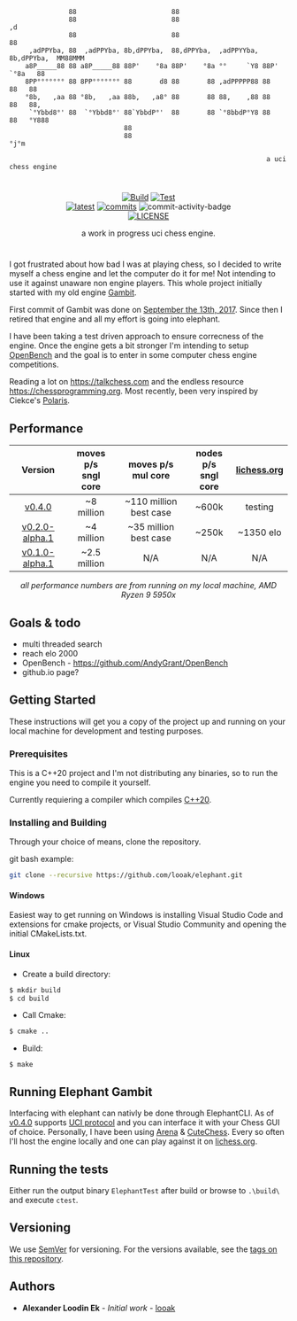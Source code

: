 ```
               88                        88
               88                        88                                   ,d
               88                        88                                   88
     ,adPPYba, 88  ,adPPYba, 8b,dPPYba,  88,dPPYba,  ,adPPYYba, 8b,dPPYba,  MM88MMM
    a8P_____88 88 a8P_____88 88P'    °8a 88P'    °8a °°     `Y8 88P'   `°8a   88
    8PP°°°°°°° 88 8PP°°°°°°° 88       d8 88       88 ,adPPPPP88 88       88   88
    °8b,   ,aa 88 °8b,   ,aa 88b,   ,a8° 88       88 88,    ,88 88       88   88,
     `°Ybbd8°' 88  `°Ybbd8°' 88`YbbdP°'  88       88 `°8bbdP°Y8 88       88   °Y888
                             88
                             88                                                °j°m

                                                                 a uci chess engine
```

<div align="center">

# 
[![Build][build-badge]][build-link]
[![Test][test-badge]][test-link] </br>
[![latest][release-badge]][release-link]
[![commits][commits-badge]][commits-link] 
![commit-activity-badge]</br>
[![LICENSE][license-badge]][license-link]

a work in progress uci chess engine.
</div>

#
I got frustrated about how bad I was at playing chess, so I decided to write myself a chess engine and let the computer do it for me! Not intending to use it against unaware non engine players. This whole project initially started with my old engine [Gambit](https://github.com/looak/Gambit).

First commit of Gambit was done on [September the 13th, 2017](https://github.com/looak/Gambit/commit/73ed8535876da5e2de65c7e9c1351b21b536912e). Since then I retired that engine and all my effort is going into elephant.

I have been taking a test driven approach to ensure correcness of the engine. Once the engine gets a bit stronger I'm intending to setup [OpenBench](https://github.com/AndyGrant/OpenBench) and the goal is to enter in some computer chess engine competitions.

Reading a lot on https://talkchess.com and the endless resource https://chessprogramming.org. Most recently, been very inspired by Ciekce's [Polaris](https://github.com/Ciekce/Polaris).

## Performance
<div align="center">

| Version | moves p/s<br>sngl core | moves p/s<br>mul core|nodes p/s<br>sngl core|[lichess.org]([lichess-link]) |
|:-------:|:---:|:---:|:---:|:---:|
|[v0.4.0]([v0.4.0-link])|~8 million|~110 million best case | ~600k | testing |
|[v0.2.0-alpha.1]([v0.2.0-alpha.1-link])| ~4 million | ~35 million best case | ~250k | ~1350 elo |
|[v0.1.0-alpha.1]([v0.1.0-alpha.1-link])| ~2.5 million | N/A | N/A | N/A |

*all performance numbers are from running on my local machine, AMD Ryzen 9 5950x*

</div>

## Goals & todo
* multi threaded search
* reach elo 2000
* OpenBench - https://github.com/AndyGrant/OpenBench
* github.io page?

## Getting Started

These instructions will get you a copy of the project up and running on your local machine for development and testing purposes. 

### Prerequisites

This is a C++20 project and I'm not distributing any binaries, so to run the engine you need to compile it yourself.

Currently requiering a compiler which compiles [C++20](https://en.cppreference.com/w/cpp/20).

### Installing and Building
Through your choice of means, clone the repository.

git bash example:
```bash
git clone --recursive https://github.com/looak/elephant.git
```

#### Windows
Easiest way to get running on Windows is installing Visual Studio Code and extensions for cmake projects, or Visual Studio Community and opening the initial CMakeLists.txt.

#### Linux

* Create a build directory:
```bash
$ mkdir build
$ cd build
```
* Call Cmake:
```bash
$ cmake ..
```
* Build:
```
$ make
```

## Running Elephant Gambit

Interfacing with elephant can nativly be done through ElephantCLI. As of [v0.4.0]([v0.4.0-link]) supports [UCI protocol]([uci-link]) and you can interface it with your Chess GUI of choice. Personally, I have been using [Arena](http://www.playwitharena.de/) & [CuteChess](https://cutechess.com/). Every so often I'll host the engine locally and one can play against it on [lichess.org]([lichess-link]).

## Running the tests

Either run the output binary `ElephantTest` after build or browse to `.\build\` and execute `ctest`.


## Versioning

We use [SemVer](http://semver.org/) for versioning. For the versions available, see the [tags on this repository](https://github.com/looak/elephant/tags). 

## Authors

* **Alexander Loodin Ek** - *Initial work* - [looak](https://github.com/looak)

[build-link]:           https://github.com/looak/elephant/actions/workflows/build.yml
[test-link]:            https://github.com/looak/elephant/actions/workflows/test.yml
[license-link]:         https://github.com/looak/elephant/blob/main/LICENSE
[release-link]:         https://github.com/looak/elephant/releases/latest
[commits-link]:         https://github.com/looak/elephant/commits/main

[lichess-link]:         https://lichess.org/@/elephantgambitengine
[uci-link]:             https://www.wbec-ridderkerk.nl/html/UCIProtocol.html

[v0.4.0-link]:          https://github.com/looak/elephant/releases/tag/0.4.0
[v0.2.0-alpha.1-link]:  https://github.com/looak/elephant/releases/tag/0.2.0-alpha.1
[v0.1.0-alpha.1-link]:  https://github.com/looak/elephant/releases/tag/0.1.0-alpha.1


[build-badge]:          https://img.shields.io/github/actions/workflow/status/looak/elephant/build.yml?logo=github&style=for-the-badge
[test-badge]:           https://img.shields.io/github/actions/workflow/status/looak/elephant/test.yml?label=test&logo=github&style=for-the-badge
[license-badge]:        https://img.shields.io/github/license/looak/elephant?style=flat-square
[release-badge]:        https://img.shields.io/github/v/tag/looak/elephant?style=flat-square
[commits-badge]:        https://img.shields.io/github/commits-since/looak/elephant/0.2.0-alpha.1?style=flat-square
[commit-activity-badge]:https://img.shields.io/github/commit-activity/w/looak/elephant?style=flat-square


